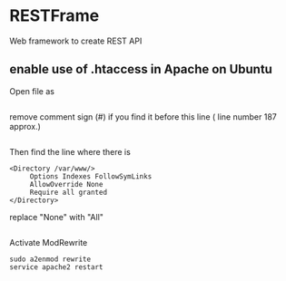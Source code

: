 # RESTFrame
Web framework to create REST API 
## enable use of .htaccess in Apache on Ubuntu
Open file as
```sudo vim /etc/apache2/apache2.conf
```
remove comment sign (#) if you find it before this line ( line number 187 approx.)
```AccessFileName .htaccess
```

Then find the line where there is
```
<Directory /var/www/>
	 Options Indexes FollowSymLinks
	 AllowOverride None
	 Require all granted
</Directory>
```
replace "None" with "All"
```AllowOverride All
```
Activate ModRewrite
```
sudo a2enmod rewrite
service apache2 restart
```


	
	
	
